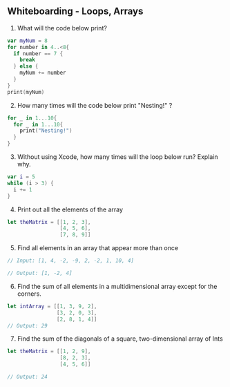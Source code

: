 ## Whiteboarding - Loops, Arrays

1. What will the code below print?
```swift
var myNum = 8
for number in 4..<8{
  if number == 7 {
    break
  } else {
    myNum += number
  }
}
print(myNum)
```

2. How many times will the code below print "Nesting!" ?
```swift
for _ in 1...10{
  for _ in 1...10{
    print("Nesting!")
  }
}
```

3. Without using Xcode, how many times will the loop below run?  Explain why.
```swift
var i = 5
while (i > 3) {
  i += 1
}
```

4. Print out all the elements of the array
```swift
let theMatrix = [[1, 2, 3],
                 [4, 5, 6],
                 [7, 8, 9]]
```

5. Find all elements in an array that appear more than once
```swift
// Input: [1, 4, -2, -9, 2, -2, 1, 10, 4]

// Output: [1, -2, 4]
```

6. Find the sum of all elements in a multidimensional array except for the corners.
```swift
let intArray = [[1, 3, 9, 2],
                [3, 2, 0, 3],
                [2, 8, 1, 4]]
// Output: 29
```

7. Find the sum of the diagonals of a square, two-dimensional array of Ints
```swift
let theMatrix = [[1, 2, 9],
                 [8, 2, 3],
                 [4, 5, 6]]

// Output: 24
```
